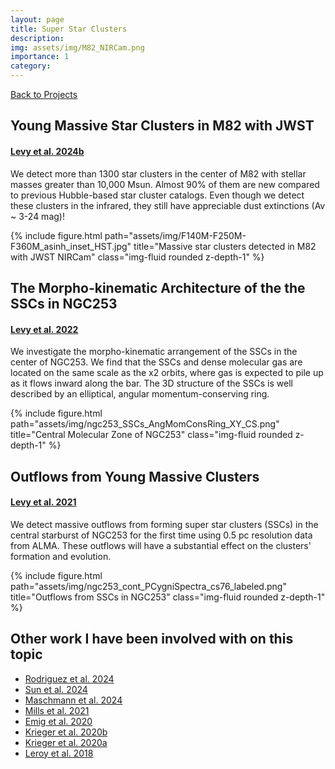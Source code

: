 ```yaml
---
layout: page
title: Super Star Clusters
description:
img: assets/img/M82_NIRCam.png
importance: 1
category:
---
```


<a href="https://rclevy.github.io/projects/" title="Back to Projects" target="_self"><i class="fas fa-arrow-left"></i> Back to Projects</a>

## Young Massive Star Clusters in M82 with JWST
#### [Levy et al. 2024b]([https://ui.adsabs.harvard.edu/abs/2022ApJ...935...19L/abstract](https://ui.adsabs.harvard.edu/abs/2024ApJ...973L..55L/abstract))

We detect more than 1300 star clusters in the center of M82 with stellar masses greater than 10,000 Msun. Almost 90% of them are new compared to previous Hubble-based star cluster catalogs. Even though we detect these clusters in the infrared, they still have appreciable dust extinctions (Av ~ 3-24 mag)!

<div class="row">
    <div class="col-sm mt-3 mt-md-0">
        {% include figure.html path="assets/img/F140M-F250M-F360M_asinh_inset_HST.jpg" title="Massive star clusters detected in M82 with JWST NIRCam" class="img-fluid rounded z-depth-1" %}
    </div>
</div>

## The Morpho-kinematic Architecture of the the SSCs in NGC253
#### [Levy et al. 2022](https://ui.adsabs.harvard.edu/abs/2022ApJ...935...19L/abstract)

We investigate the morpho-kinematic arrangement of the SSCs in the center of NGC253. We find that the SSCs and dense molecular gas are located on the same scale as the x2 orbits, where gas is expected to pile up as it flows inward along the bar. The 3D structure of the SSCs is well described by an elliptical, angular momentum-conserving ring.

<div class="row">
    <div class="col-sm mt-3 mt-md-0">
        {% include figure.html path="assets/img/ngc253_SSCs_AngMomConsRing_XY_CS.png" title="Central Molecular Zone of NGC253" class="img-fluid rounded z-depth-1" %}
    </div>
</div>

## Outflows from Young Massive Clusters
#### [Levy et al. 2021](https://ui.adsabs.harvard.edu/abs/2021ApJ...912....4L/abstract)

We detect massive outflows from forming super star clusters (SSCs) in the central starburst of NGC253 for the first time using 0.5 pc resolution data from ALMA. These outflows will have a substantial effect on the clusters' formation and evolution.

<div class="row">
    <div class="col-sm mt-3 mt-md-0">
        {% include figure.html path="assets/img/ngc253_cont_PCygniSpectra_cs76_labeled.png" title="Outflows from SSCs in NGC253" class="img-fluid rounded z-depth-1" %}
    </div>
</div>

## Other work I have been involved with on this topic
- [Rodriguez et al. 2024](https://ui.adsabs.harvard.edu/abs/2024arXiv241207862J/abstract)
- [Sun et al. 2024](https://ui.adsabs.harvard.edu/abs/2024ApJ...967..133S/abstract)
- [Maschmann et al. 2024](https://ui.adsabs.harvard.edu/abs/2024ApJS..273...14M/abstract)
- [Mills et al. 2021](https://ui.adsabs.harvard.edu/abs/2021ApJ...919..105M/abstract)
- [Emig et al. 2020](https://ui.adsabs.harvard.edu/abs/2020ApJ...903...50E/abstract)
- [Krieger et al. 2020b](https://ui.adsabs.harvard.edu/abs/2020ApJ...899..158K/abstract)
- [Krieger et al. 2020a](https://ui.adsabs.harvard.edu/abs/2020ApJ...897..176K/abstract)
- [Leroy et al. 2018](https://ui.adsabs.harvard.edu/abs/2018ApJ...869..126L/abstract)

